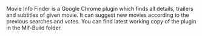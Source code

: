 Movie Info Finder is a Google Chrome plugin which finds all details, trailers and subtitles of given movie.
It can suggest new movies according to the previous searches and votes. 
You can find latest working copy of the plugin in the Mif-Build folder.
